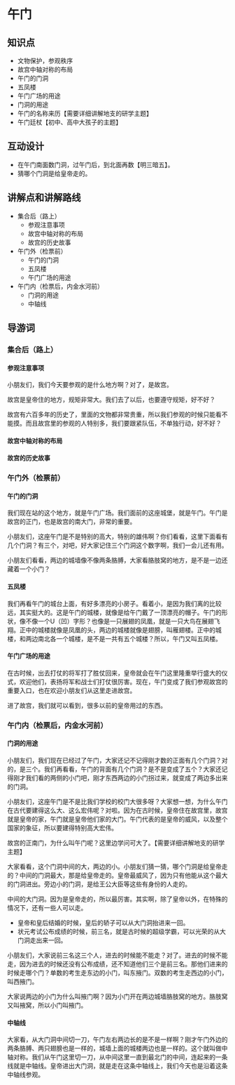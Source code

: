 # 午门

## 知识点

- 文物保护，参观秩序
- 故宫中轴对称的布局
- 午门的门洞
- 五凤楼
- 午门广场的用途
- 门洞的用途
- 午门的名称来历【需要详细讲解地支的研学主题】
- 午门廷杖【初中、高中大孩子的主题】

## 互动设计

- 在午门南面数门洞，过午门后，到北面再数【明三暗五】。
- 猜哪个门洞是给皇帝走的。

## 讲解点和讲解路线

- 集合后（路上）
    - 参观注意事项
    - 故宫中轴对称的布局
    - 故宫的历史故事
- 午门外（检票前）
    - 午门的门洞
    - 五凤楼
    - 午门广场的用途
- 午门内（检票后，内金水河前）
    - 门洞的用途
    - 中轴线

## 导游词

### 集合后（路上）

#### 参观注意事项

小朋友们，我们今天要参观的是什么地方啊？对了，是故宫。

故宫是皇帝住的地方，规矩非常大。我们去了以后，也要遵守规矩，好不好？

故宫有六百多年的历史了，里面的文物都非常贵重，所以我们参观的时候只能看不能摸。而且故宫里的参观的人特别多，我们要跟紧队伍，不单独行动，好不好？

#### 故宫中轴对称的布局

#### 故宫的历史故事

### 午门外（检票前）

#### 午门的门洞

我们现在站的这个地方，就是午门广场。我们面前的这座城堡，就是午门。午门是故宫的正门，也是故宫的南大门，非常的重要。

小朋友们，这座午门是不是特别的高大，特别的雄伟啊？你们看看，这里下面看有几个门洞？有三个，对吧，好大家记住三个门洞这个数字啊，我们一会儿还有用。

小朋友们看看，两边的城墙像不像两条胳膊，大家看胳肢窝的地方，是不是一边还藏着一个小门？

#### 五凤楼

我们再看午门的城台上面，有好多漂亮的小房子。看着小，是因为我们离的比较远，其实挺大的。这是午门的城楼，就像是给午门戴了一顶漂亮的帽子。午门的形状，像不像一个U（凹）字形？也像是一只展翅的凤凰，就是一只大鸟在展翅飞翔。正中的城楼就像是凤凰的头，两边的城楼就像是翅膀，叫雁翅楼。正中的城楼，和两边南北各一个城楼，是不是一共有五个城楼？所以，午门又叫五凤楼。

#### 午门广场的用途

在古时候，出去打仗的将军打了胜仗回来，皇帝就会在午门这里隆重举行盛大的仪式，欢迎他们，表扬将军和战士们打仗很厉害。现在，午门变成了我们参观故宫的重要入口，也在欢迎小朋友们从这里走进故宫。

进了故宫，我们就可以看到，很多以前的皇帝用过的东西。

### 午门内（检票后，内金水河前）

#### 门洞的用途

小朋友们，我们现在已经过了午门，大家还记不记得刚才数的正面有几个门洞？对的，是三个。我们再看看，午门的背面有几个门洞？是不是变成了五个？大家还记得刚才我们看的两侧的小门吧，刚才东西两边的小门拐过来，就变成了两边多出来的门洞。

小朋友们，这座午门是不是比我们学校的校门大很多呀？大家想一想，为什么午门在古代要建得这么大、这么宏伟呢？对啦。因为在古时候，皇帝住在故宫里，故宫就是皇帝的家，午门就是皇帝他们家的大门。午门代表的是皇帝的威风，以及整个国家的象征，所以要建得特别高大宏伟。

故宫的正南门，为什么叫午门呢？这里边学问可大了。【需要详细讲解地支的研学主题】

大家看看，这个门洞中间的大，两边的小。小朋友们猜一猜，哪个门洞是给皇帝走的？中间的门洞最大，那是给皇帝走的。皇帝最威风了，因为只有他能从这个最大的门洞进出。旁边小的门洞，是给王公大臣等这些有身份的人走的。

中间的大门洞。因为是皇帝走的，所以最厉害。其实啊，除了皇帝以外，在特殊的情况下，还有一些人可以走。

- 皇帝和皇后结婚的时候，皇后的轿子可以从大门洞抬进来一回。
- 状元考试公布成绩的时候，前三名，就是古时候的超级学霸，可以光荣的从大门洞走出来一回。

小朋友们，大家说前三名这三个人，进去的时候能不能走？对了。进去的时候不能走，因为进去的时候还没有公布成绩，还不知道他们三个是前三名。那他们进来的时候走哪个门？单数的考生走东边的小门，叫东掖门。双数的考生走西边的小门，叫西掖门。

大家说两边的小门为什么叫掖门啊？因为小门开在两边城墙胳肢窝的地方。胳肢窝又叫掖窝，所以小门叫掖门。

#### 中轴线

大家看，从大门洞中间切一刀，午门左右两边长的是不是一样啊？刚才午门外边的两条胳膊、两只翅膀也是一样的，城墙上面的城楼两边也是一样的。这个就叫做中轴对称。我们从午门这里切一刀，从中间这里一直到最北门的中间，连起来的一条线就是中轴线。皇帝进出大门洞，就是走在这条中轴线上，我们今天也是沿着这条中轴线参观。